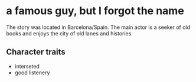 # a famous guy, but I forgot the name

The story was located in Barcelona/Spain. The main actor is a seeker of old books and 
enjoys the city of old lanes and histories. 

## Character traits
* interseted
* good listenery

